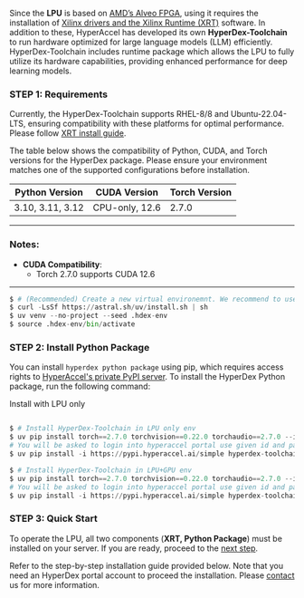 <!---
Copyright 2024 The HyperAccel Inc. All rights reserved.
-->

Since the **LPU** is based on [AMD’s Alveo FPGA](https://www.amd.com/ko/products/accelerators/alveo/u55c/a-u55c-p00g-pq-g.html#get-started), using it requires the installation of [Xilinx drivers and the Xilinx Runtime (XRT)](https://www.xilinx.com/support/download/index.html/content/xilinx/en/downloadNav/alveo/u55c.html) software. In addition to these, HyperAccel has developed its own **HyperDex-Toolchain** to run hardware optimized for large language models (LLM) efficiently. HyperDex-Toolchain includes runtime package which allows the LPU to fully utilize its hardware capabilities, providing enhanced performance for deep learning models.


### STEP 1: Requirements

Currently, the HyperDex-Toolchain supports RHEL-8/8 and Ubuntu-22.04-LTS, ensuring compatibility with these platforms for optimal performance. Please follow [XRT install guide](./_install_xrt.md).

The table below shows the compatibility of Python, CUDA, and Torch versions for the HyperDex package. Please ensure your environment matches one of the supported configurations before installation.

| **Python Version** | **CUDA Version** | **Torch Version**     |
|---------------------|------------------|------------------------|
| 3.10, 3.11, 3.12    | CPU-only, 12.6    | 2.7.0                 |

---

### Notes:
- **CUDA Compatibility**:
  - Torch 2.7.0 supports CUDA 12.6

---

```python
$ # (Recommended) Create a new virtual environemnt. We recommend to use uv(https://docs.astral.sh/uv/)
$ curl -LsSf https://astral.sh/uv/install.sh | sh
$ uv venv --no-project --seed .hdex-env
$ source .hdex-env/bin/activate
```

### STEP 2: Install Python Package

You can install `hyperdex python package` using pip, which requires access rights to [HyperAccel's private PyPI server](https://pypi.hyperaccel.ai). To install the HyperDex Python package, run the following command:


Install with LPU only
```python

$ # Install HyperDex-Toolchain in LPU only env
$ uv pip install torch==2.7.0 torchvision==0.22.0 torchaudio==2.7.0 --index-url https://download.pytorch.org/whl/cpu
# You will be asked to login into hyperaccel portal use given id and password
$ uv pip install -i https://pypi.hyperaccel.ai/simple hyperdex-toolchain==1.5.1+cpu

$ # Install HyperDex-Toolchain in LPU+GPU env
$ uv pip install torch==2.7.0 torchvision==0.22.0 torchaudio==2.7.0 --index-url https://download.pytorch.org/whl/cu126
# You will be asked to login into hyperaccel portal use given id and password
$ uv pip install -i https://pypi.hyperaccel.ai/simple hyperdex-toolchain==1.5.1+cu126
```

### STEP 3: Quick Start

To operate the LPU, all two components (**XRT, Python Package**) must be installed on your server. If you are ready, proceed to the [next step](./quick_start.md).

Refer to the step-by-step installation guide provided below.
Note that you need an HyperDex portal account to proceed the installation.
Please [contact](mailto:support@hyperaccel.ai) us for more information.